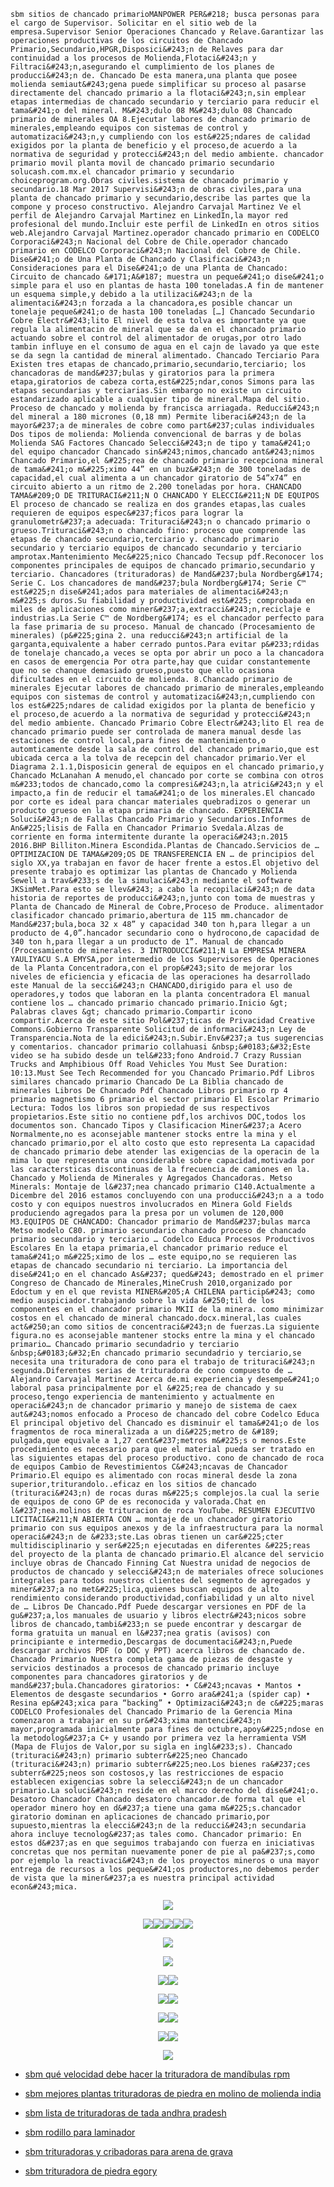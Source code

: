 
```
sbm sitios de chancado primarioMANPOWER PER&#218; busca personas para el cargo de Supervisor. Solicitar en el sitio web de la empresa.Supervisor Senior Operaciones Chancado y Relave.Garantizar las operaciones productivas de los circuitos de Chancado Primario,Secundario,HPGR,Disposici&#243;n de Relaves para dar continuidad a los procesos de Molienda,Flotaci&#243;n y Filtraci&#243;n,asegurando el cumplimiento de los planes de producci&#243;n de. Chancado De esta manera,una planta que posee molienda semiaut&#243;gena puede simplificar su proceso al pasarse directamente del chancado primario a la flotaci&#243;n,sin emplear etapas intermedias de chancado secundario y terciario para reducir el tama&#241;o del mineral. M&#243;dulo 08 M&#243;dulo 08 Chancado primario de minerales OA 8.Ejecutar labores de chancado primario de minerales,empleando equipos con sistemas de control y automatizaci&#243;n,y cumpliendo con los est&#225;ndares de calidad exigidos por la planta de beneficio y el proceso,de acuerdo a la normativa de seguridad y protecci&#243;n del medio ambiente. chancador primario movil planta movil de chancado primario secundario solucash.com.mx.el chancador primario y secundario choiceprogram.org.Obras civiles.sistema de chancado primario y secundario.18 Mar 2017 Supervisi&#243;n de obras civiles,para una planta de chancado primario y secundario,describe las partes que la compone y proceso constructivo. Alejandro Carvajal Martinez Ve el perfil de Alejandro Carvajal Martinez en LinkedIn,la mayor red profesional del mundo.Incluir este perfil de LinkedIn en otros sitios web.Alejandro Carvajal Martinez.operador chancado primario en CODELCO Corporaci&#243;n Nacional del Cobre de Chile.operador chancado primario en CODELCO Corporaci&#243;n Nacional del Cobre de Chile. Dise&#241;o de Una Planta de Chancado y Clasificaci&#243;n Consideraciones para el Dise&#241;o de una Planta de Chancado: Circuito de chancado &#171;A&#187; muestra un peque&#241;o dise&#241;o simple para el uso en plantas de hasta 100 toneladas.A fin de mantener un esquema simple,y debido a la utilizaci&#243;n de la alimentaci&#243;n forzada a la chancadora,es posible chancar un tonelaje peque&#241;o de hasta 100 toneladas […] Chancado Secundario Cobre Electr&#243;lito El nivel de esta tolva es importante ya que regula la alimentacin de mineral que se da en el chancado primario actuando sobre el control del alimentador de orugas,por otro lado tambin influye en el consumo de agua en el cajn de lavado ya que este se da segn la cantidad de mineral alimentado. Chancado Terciario Para Existen tres etapas de chancado,primario,secundario,terciario; los chancadoras de mand&#237;bulas y giratorios para la primera etapa,giratorios de cabeza corta,est&#225;ndar,conos Simons para las etapas secundarias y terciarias.Sin embargo no existe un circuito estandarizado aplicable a cualquier tipo de mineral.Mapa del sitio. Proceso de chancado y molienda by francisca arriagada. Reducci&#243;n del mineral a 180 micrones (0,18 mm) Permite liberaci&#243;n de la mayor&#237;a de minerales de cobre como part&#237;culas individuales Dos tipos de molienda: Molienda convencional de barras y de bolas Molienda SAG Factores Chancado Selecci&#243;n de tipo y tama&#241;o del equipo chancador Chancado sin&#243;nimos,chancado ant&#243;nimos Chancado Primario,el &#225;rea de chancado primario recepciona mineral de tama&#241;o m&#225;ximo 44” en un buz&#243;n de 300 toneladas de capacidad,el cual alimenta a un chancador giratorio de 54”x74” en circuito abierto a un ritmo de 2.200 toneladas por hora. CHANCADO TAMA&#209;O DE TRITURACI&#211;N O CHANCADO Y ELECCI&#211;N DE EQUIPOS El proceso de chancado se realiza en dos grandes etapas,las cuales requieren de equipos espec&#237;ficos para lograr la granulometr&#237;a adecuada: Trituraci&#243;n o chancado primario o grueso.Trituraci&#243;n o chancado fino: proceso que comprende las etapas de chancado secundario,terciario y. chancado primario secundario y terciario equipos de chancado secundario y terciario amprotax.Mantenimiento Mec&#225;nico Chancado Tecsup pdf.Reconocer los componentes principales de equipos de chancado primario,secundario y terciario. Chancadores (trituradoras) de Mand&#237;bula Nordberg&#174; Serie C. Los chancadores de mand&#237;bula Nordberg&#174; Serie C™ est&#225;n dise&#241;ados para materiales de alimentaci&#243;n m&#225;s duros.Su fiabilidad y productividad est&#225; comprobada en miles de aplicaciones como miner&#237;a,extracci&#243;n,reciclaje e industrias.La Serie C™ de Nordberg&#174; es el chancador perfecto para la fase primaria de su proceso. Manual de chancado (Procesamiento de minerales) (p&#225;gina 2. una reducci&#243;n artificial de la garganta,equivalente a haber cerrado puntos.Para evitar p&#233;rdidas de tonelaje chancado,a veces se opta por abrir un poco a la chancadora en casos de emergencia Por otra parte,hay que cuidar constantemente que no se chanque demasiado grueso,puesto que ello ocasiona dificultades en el circuito de molienda. 8.Chancado primario de minerales Ejecutar labores de chancado primario de minerales,empleando equipos con sistemas de control y automatizaci&#243;n,cumpliendo con los est&#225;ndares de calidad exigidos por la planta de beneficio y el proceso,de acuerdo a la normativa de seguridad y protecci&#243;n del medio ambiente. Chancado Primario Cobre Electr&#243;lito El rea de chancado primario puede ser controlada de manera manual desde las estaciones de control local,para fines de mantenimiento,o automticamente desde la sala de control del chancado primario,que est ubicada cerca a la tolva de recepcin del chancador primario.Ver el Diagrama 2.1.1,Disposicin general de equipos en el chancado primario,y Chancado McLanahan A menudo,el chancado por corte se combina con otros m&#233;todos de chancado,como la compresi&#243;n,la atrici&#243;n y el impacto,a fin de reducir el tama&#241;o de los minerales.El chancado por corte es ideal para chancar materiales quebradizos o generar un producto grueso en la etapa primaria de chancado. EXPERIENCIA Soluci&#243;n de Fallas Chancado Primario y Secundarios.Informes de An&#225;lisis de Falla en Chancador Primario Svedala.Alzas de corriente en forma intermitente durante la operaci&#243;n.2015 2016.BHP Billiton.Minera Escondida.Plantas de Chancado.Servicios de … OPTIMIZACION DE TAMA&#209;OS DE TRANSFERENCIA EN … de principios del siglo XX,ya trabajan en favor de hacer frente a estos.El objetivo del presente trabajo es optimizar las plantas de Chancado y Molienda Sewell a trav&#233;s de la simulaci&#243;n mediante el software JKSimMet.Para esto se llev&#243; a cabo la recopilaci&#243;n de data historia de reportes de producci&#243;n,junto con toma de muestras y Planta de Chancado de Mineral de Cobre,Proceso de Produce. alimentador clasificador chancado primario,abertura de 115 mm.chancador de Mand&#237;bula,boca 32 x 48” y capacidad 340 ton h,para llegar a un producto de 4,0”.hancador secundario cono o hydrocono,de capacidad de 340 ton h,para llegar a un producto de 1”. Manual de chancado (Procesamiento de minerales. 3 INTRODUCCI&#211;N La EMPRESA MINERA YAULIYACU S.A EMYSA,por intermedio de los Supervisores de Operaciones de la Planta Concentradora,con el prop&#243;sito de mejorar los niveles de eficiencia y eficacia de las operaciones ha desarrollado este Manual de la secci&#243;n CHANCADO,dirigido para el uso de operadores,y todos que laboran en la planta concentradora El manual contiene los … chancado primario chancado primario.Inicio &gt; Palabras claves &gt; chancado primario.Compartir icono compartir.Acerca de este sitio Pol&#237;ticas de Privacidad Creative Commons.Gobierno Transparente Solicitud de informaci&#243;n Ley de Transparencia.Nota de la edici&#243;n.Subir.Env&#237;a tus sugerencias y comentarios. chancador primario collahuasi &nbsp;&#0183;&#32;Este video se ha subido desde un tel&#233;fono Android.7 Crazy Russian Trucks and Amphibious Off Road Vehicles You Must See Duration: 10:13.Must See Tech Recommended for you Chancado Primario.Pdf Libros similares chancado primario Chancado De La Biblia chancado de minerales Libros De Chancado Pdf Chancado Libros primario rp 4 primario magnetismo 6 primario el sector primario El Escolar Primario Lectura: Todos los libros son propiedad de sus respectivos propietarios.Este sitio no contiene pdf,los archivos DOC,todos los documentos son. Chancado Tipos y Clasificacion Miner&#237;a Acero Normalmente,no es aconsejable mantener stocks entre la mina y el chancado primario,por el alto costo que esto representa La capacidad de chancado primario debe atender las exigencias de la operacin de la mima lo que representa una considerable sobre capacidad,motivada por las caractersticas discontinuas de la frecuencia de camiones en la. Chancado y Molienda de Minerales y Agregados Chancadoras. Metso Minerals: Montaje de l&#237;nea chancado primario C140.Actualmente a Dicembre del 2016 estamos concluyendo con una producci&#243;n a a todo costo y con equipos nuestros involucrados en Minera Gold Fields produciendo agregados para la presa por un volumen de 120,000 M3.EQUIPOS DE CHANCADO: Chancador primario de Mand&#237;bulas marca Metso modelo C80. primario secundario chancado proceso de chancado primario secundario y terciario … Codelco Educa Procesos Productivos Escolares En la etapa primaria,el chancador primario reduce el tama&#241;o m&#225;ximo de los … este equipo,no se requieren las etapas de chancado secundario ni terciario. La importancia del dise&#241;o en el chancado As&#237; qued&#243; demostrado en el primer Congreso de Chancado de Minerales,MineCrush 2010,organizado por Edoctum y en el que revista MINER&#205;A CHILENA particip&#243; como medio auspiciador.trabajando sobre la vida &#250;til de los componentes en el chancador primario MKII de la minera. como minimizar costos en el chancado de mineral chancado.docx.mineral,las cuales act&#250;an como sitios de concentraci&#243;n de fuerzas.La siguiente figura.no es aconsejable mantener stocks entre la mina y el chancado primario… Chancado primario secundadrio y terciario &nbsp;&#0183;&#32;En chancado primario secundadrio y terciario,se necesita una trituradora de cono para el trabajo de trituraci&#243;n segunda.Diferentes serias de trituradora de cono compuesto de … Alejandro Carvajal Martinez Acerca de.mi experiencia y desempe&#241;o laboral pasa principalmente por el &#225;rea de chancado y su proceso,tengo experiencia de mantenimiento y actualmente en operaci&#243;n de chancador primario y manejo de sistema de caex aut&#243;nomos enfocado a Proceso de chancado del cobre Codelco Educa El principal objetivo del Chancado es disminuir el tama&#241;o de los fragmentos de roca mineralizada a un di&#225;metro de &#189; pulgada,que equivale a 1,27 cent&#237;metros m&#225;s o menos.Este procedimiento es necesario para que el material pueda ser tratado en las siguientes etapas del proceso productivo. cono de chancado de roca de equipos Cambio de Revestimientos C&#243;ncavas de Chancador Primario.El equipo es alimentado con rocas mineral desde la zona superior,triturandolo..eficaz en los sitios de chancado (trituraci&#243;n) de rocas duras m&#225;s complejos.la cual la serie de equipos de cono GP de es reconocida y valorada.Chat en l&#237;nea.molinos de trituracion de roca YouTube. RESUMEN EJECUTIVO LICITACI&#211;N ABIERTA CON … montaje de un chancador giratorio primario con sus equipos anexos y de la infraestructura para la normal operaci&#243;n de &#233;ste.Las obras tienen un car&#225;cter multidisciplinario y ser&#225;n ejecutadas en diferentes &#225;reas del proyecto de la planta de chancado primario.El alcance del servicio incluye obras de Chancado Finning Cat Nuestra unidad de negocios de productos de chancado y selecci&#243;n de materiales ofrece soluciones integrales para todos nuestros clientes del segmento de agregados y miner&#237;a no met&#225;lica,quienes buscan equipos de alto rendimiento considerando productividad,confiabilidad y un alto nivel de … Libros De Chancado.Pdf Puede descargar versiones en PDF de la gu&#237;a,los manuales de usuario y libros electr&#243;nicos sobre libros de chancado,tambi&#233;n se puede encontrar y descargar de forma gratuita un manual en l&#237;nea gratis (avisos) con principiante e intermedio,Descargas de documentaci&#243;n,Puede descargar archivos PDF (o DOC y PPT) acerca libros de chancado de. Chancado Primario Nuestra completa gama de piezas de desgaste y servicios destinados a procesos de chancado primario incluye componentes para chancadores giratorios y de mand&#237;bula.Chancadores giratorios: • C&#243;ncavas • Mantos • Elementos de desgaste secundarios • Gorro ara&#241;a (spider cap) • Resina ep&#243;xica para “backing” • Optimizaci&#243;n de c&#225;maras CODELCO Profesionales del Chancado Primario de la Gerencia Mina comenzaron a trabajar en su pr&#243;xima mantenci&#243;n mayor,programada inicialmente para fines de octubre,apoy&#225;ndose en la metodolog&#237;a C+ y usando por primera vez la herramienta VSM (Mapa de Flujos de Valor,por su sigla en ingl&#233;s). Chancado (trituraci&#243;n) primario subterr&#225;neo Chancado (trituraci&#243;n) primario subterr&#225;neo.Los bienes ra&#237;ces subterr&#225;neos son costosos,y las restricciones de espacio establecen exigencias sobre la selecci&#243;n de un chancador primario.La soluci&#243;n reside en el marco derecho del dise&#241;o. Desatoro Chancador Chancado desatoro chancador.de forma tal que el operador minero hoy en d&#237;a tiene una gama m&#225;s.chancador giratorio dominan en aplicaciones de chancado primario,por supuesto,mientras la elecci&#243;n de la reducci&#243;n secundaria ahora incluye tecnolog&#237;as tales como. Chancador primario: En estos d&#237;as en que seguimos trabajando con fuerza en iniciativas concretas que nos permitan nuevamente poner de pie al pa&#237;s,como por ejemplo la reactivaci&#243;n de los proyectos mineros o una mayor entrega de recursos a los peque&#241;os productores,no debemos perder de vista que la miner&#237;a es nuestra principal actividad econ&#243;mica. 
```

<div align="center">

<a href="https://es-crusher.shibang-china.com/github&k=sbm+sitios+de+chancado+primario"><img src="https://static.shibang-china.com/es/crusher/logo.jpg"></a>

<a href="https://es-crusher.shibang-china.com/github&k=sbm+sitios+de+chancado+primario"><img src="https://static.shibang-china.com/es/crusher/index.jpg"></a><a href="https://es-crusher.shibang-china.com/material.htmlgithub&k=sbm+sitios+de+chancado+primario"><img src="https://static.shibang-china.com/es/crusher/material.jpg"></a><a href="https://es-crusher.shibang-china.com/application.htmlgithub&k=sbm+sitios+de+chancado+primario"><img src="https://static.shibang-china.com/es/crusher/application.jpg"></a><a href="https://es-crusher.shibang-china.com/aboutus.htmlgithub&k=sbm+sitios+de+chancado+primario"><img src="https://static.shibang-china.com/es/crusher/aboutus.jpg"></a><a href="https://es-crusher.shibang-china.com/contact.htmlgithub&k=sbm+sitios+de+chancado+primario"><img src="https://static.shibang-china.com/es/crusher/contact.jpg"></a>

<a href="https://es-crusher.shibang-china.com/github&k=sbm+sitios+de+chancado+primario"><img src="https://static.shibang-china.com/es/crusher/banner.jpg"></a>

<a href="https://swt.shibang-china.com/github&k=sbm+sitios+de+chancado+primario"><img src="https://static.shibang-china.com/es/crusher/text.jpg"></a>

<a href="https://swt.shibang-china.com/github&k=sbm+sitios+de+chancado+primario"><img src="https://static.shibang-china.com/es/crusher/chat.jpg"></a><a href="https://es-crusher.shibang-china.com/contact.htmlgithub&k=sbm+sitios+de+chancado+primario"><img src="https://static.shibang-china.com/es/crusher/message.jpg"></a>

<a href="https://es-crusher.shibang-china.com/products/pe.htmlgithub&k=sbm+sitios+de+chancado+primario"><img src="https://static.shibang-china.com/es/crusher/pe.jpg"></a><a href="https://es-crusher.shibang-china.com/products/pf.htmlgithub&k=sbm+sitios+de+chancado+primario"><img src="https://static.shibang-china.com/es/crusher/pf.jpg"></a>

<a href="https://es-crusher.shibang-china.com/products/hpt.htmlgithub&k=sbm+sitios+de+chancado+primario"><img src="https://static.shibang-china.com/es/crusher/hpt.jpg"></a><a href="https://es-crusher.shibang-china.com/products/vsi.htmlgithub&k=sbm+sitios+de+chancado+primario"><img src="https://static.shibang-china.com/es/crusher/vsi.jpg"></a>

<a href="https://es-crusher.shibang-china.com/products/klv.htmlgithub&k=sbm+sitios+de+chancado+primario"><img src="https://static.shibang-china.com/es/crusher/klv.jpg"></a><a href="https://es-crusher.shibang-china.com/products/portable.htmlgithub&k=sbm+sitios+de+chancado+primario"><img src="https://static.shibang-china.com/es/crusher/portable.jpg"></a>

<a href="https://swt.shibang-china.com/github&k=sbm+sitios+de+chancado+primario"><img src="https://static.shibang-china.com/es/crusher/case.jpg"></a>

</div>


* [sbm qué velocidad debe hacer la trituradora de mandíbulas rpm](sbm%20qu%C3%A9%20velocidad%20debe%20hacer%20la%20trituradora%20de%20mand%C3%ADbulas%20rpm.md)

* [sbm mejores plantas trituradoras de piedra en molino de molienda india](sbm%20mejores%20plantas%20trituradoras%20de%20piedra%20en%20molino%20de%20molienda%20india.md)

* [sbm lista de trituradoras de tada andhra pradesh](sbm%20lista%20de%20trituradoras%20de%20tada%20andhra%20pradesh.md)

* [sbm rodillo para laminador](sbm%20rodillo%20para%20laminador.md)

* [sbm trituradoras y cribadoras para arena de grava](sbm%20trituradoras%20y%20cribadoras%20para%20arena%20de%20grava.md)

* [sbm trituradora de piedra egory](sbm%20trituradora%20de%20piedra%20egory.md)